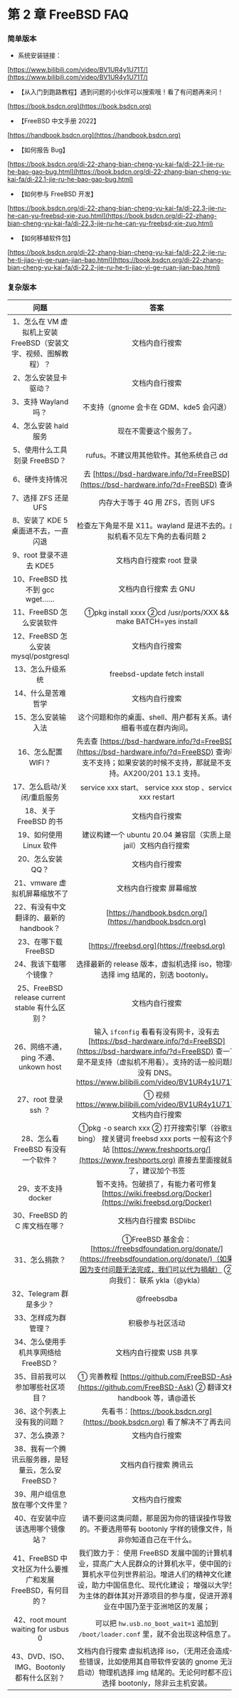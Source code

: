 # 第 2 章 FreeBSD FAQ

### 简单版本

* 系统安装链接：

[https://www.bilibili.com/video/BV1UR4y1U71T/](https://www.bilibili.com/video/BV1UR4y1U71T/)

* 【从入门到跑路教程】遇到问题的小伙伴可以搜索哦！看了有问题再来问！

[https://book.bsdcn.org](https://book.bsdcn.org)

* 【FreeBSD 中文手册 2022】

[https://handbook.bsdcn.org](https://handbook.bsdcn.org)

* 【如何报告 Bug】

[https://book.bsdcn.org/di-22-zhang-bian-cheng-yu-kai-fa/di-22.1-jie-ru-he-bao-gao-bug.html](https://book.bsdcn.org/di-22-zhang-bian-cheng-yu-kai-fa/di-22.1-jie-ru-he-bao-gao-bug.html)

* 【如何参与 FreeBSD 开发】

[https://book.bsdcn.org/di-22-zhang-bian-cheng-yu-kai-fa/di-22.3-jie-ru-he-can-yu-freebsd-xie-zuo.html](https://book.bsdcn.org/di-22-zhang-bian-cheng-yu-kai-fa/di-22.3-jie-ru-he-can-yu-freebsd-xie-zuo.html)

* 【如何移植软件包】

[https://book.bsdcn.org/di-22-zhang-bian-cheng-yu-kai-fa/di-22.2-jie-ru-he-ti-jiao-yi-ge-ruan-jian-bao.html](https://book.bsdcn.org/di-22-zhang-bian-cheng-yu-kai-fa/di-22.2-jie-ru-he-ti-jiao-yi-ge-ruan-jian-bao.html)

### 复杂版本

|                    问题                    |                                                                                          答案                                                                                          |
| :--------------------------------------: | :----------------------------------------------------------------------------------------------------------------------------------------------------------------------------------: |
|  1、怎么在 VM 虚拟机上安装 FreeBSD（安装文字、视频、图解教程）？  |                                                                                        文档内自行搜索                                                                                       |
|                2、怎么安装显卡驱动？               |                                                                                        文档内自行搜索                                                                                       |
|              3、支持 Wayland 吗？             |                                                                              不支持（gnome 会卡在 GDM、kde5 会闪退）                                                                             |
|              4、怎么安装 hald 服务              |                                                                                      现在不需要这个服务了。                                                                                     |
|            5、使用什么工具刻录 FreeBSD？           |                                                                               rufus。不建议用其他软件。其他系统自己 dd                                                                               |
|                 6、硬件支持情况                 |                                                   去 [https://bsd-hardware.info/?d=FreeBSD](https://bsd-hardware.info/?d=FreeBSD) 查询                                                  |
|              7、选择 ZFS 还是 UFS             |                                                                                内存大于等于 4G 用 ZFS，否则 UFS                                                                                |
|          8、安装了 KDE 5 桌面进不去，一直闪退          |                                                                      检查左下角是不是 X11。wayland 是进不去的。虚拟机看不见左下角的去看问题 2                                                                     |
|             9、root 登录不进去 KDE5            |                                                                                    文档内自行搜索 root 登录                                                                                   |
|         10、FreeBSD 找不到 gcc wget……        |                                                                                     文档内自行搜索 去 GNU                                                                                    |
|             11、FreeBSD 怎么安装软件            |                                                            ①pkg install xxxx ②cd /usr/ports/XXX && make BATCH=yes install                                                            |
|     12、FreeBSD 怎么安装 mysql/postgresql     |                                                                                        文档内自行搜索                                                                                       |
|                 13、怎么升级系统                |                                                                             freebsd-update fetch install                                                                             |
|                14、什么是苦难哲学                |                                                                                        文档内自行搜索                                                                                       |
|                15、怎么安装输入法                |                                                                          这个问题和你的桌面、shell、用户都有关系。请仔细看书或在群内询问。                                                                         |
|               16、怎么配置 WIFI？              |                             先去查 [https://bsd-hardware.info/?d=FreeBSD](https://bsd-hardware.info/?d=FreeBSD) 查询看支不支持；如果安装的时候不支持，那就是不支持。AX200/201 13.1 支持。                            |
|              17、怎么启动/关闭/重启服务             |                                                               service xxx start、 service xxx stop 、service xxx restart                                                               |
|             18、关于 FreeBSD 的书             |                                                                                        文档内自行搜索                                                                                       |
|             19、如何使用 Linux 软件             |                                                                       建议构建一个 ubuntu 20.04 兼容层（实质上是 jail）文档内自行搜索                                                                      |
|                20、怎么安装 QQ？               |                                                                                        文档内自行搜索                                                                                       |
|            21、vmware 虚拟机屏幕缩放不了           |                                                                                     文档内自行搜索 屏幕缩放                                                                                     |
|         22、有没有中文翻译的、最新的 handbook？        |                                                               [https://handbook.bsdcn.org/](https://handbook.bsdcn.org)                                                              |
|              23、在哪下载 FreeBSD             |                                                                      [https://freebsd.org](https://freebsd.org)                                                                      |
|               24、我该下载哪个镜像？               |                                                                 选择最新的 release 版本，虚拟机选择 iso，物理机选择 img 结尾的，别选 bootonly。                                                                |
| 25、FreeBSD release current stable 有什么区别？ |                                                                                        文档内自行搜索                                                                                       |
|        26、网络不通，ping 不通、unkown host       | 输入 `ifconfig` 看看有没有网卡，没有去 [https://bsd-hardware.info/?d=FreeBSD](https://bsd-hardware.info/?d=FreeBSD) 查一下是不是支持（虚拟机不用看）。支持的话一般问题是没有 DNS。https://www.bilibili.com/video/BV1UR4y1U71T/ |
|             27、root 登录 ssh ？             |                                                               ① 视频 https://www.bilibili.com/video/BV1UR4y1U71T/ 文档内自行搜索                                                              |
|          28、怎么看 FreeBSD 有没有一个软件？         |                    ①pkg -o search xxx ② 打开搜索引擎（谷歌或 bing） 搜关键词 freebsd xxx ports 一般有这个网站 [https://www.freshports.org/](https://www.freshports.org) 直接去里面搜就是了，建议加个书签                   |
|              29、支不支持 docker              |                                                 暂不支持。包破损了，有能力者可修复 [https://wiki.freebsd.org/Docker](https://wiki.freebsd.org/Docker)                                                 |
|           30、FreeBSD 的 C 库文档在哪？          |                                                                                    文档内自行搜索 BSDlibc                                                                                   |
|                 31、怎么捐款？                 |                       ①FreeBSD 基金会：[https://freebsdfoundation.org/donate/](https://freebsdfoundation.org/donate/)（如果因为支付问题无法完成，我们可以代为捐献） ② 向我们： 联系 ykla（@ykla）                       |
|             32、Telegram 群是多少？            |                                                                                      @freebsdba                                                                                      |
|                33、怎样成为群管理？               |                                                                                       积极参与社区活动                                                                                       |
|          34、怎么使用手机共享网络给 FreeBSD？         |                                                                                    文档内自行搜索 USB 共享                                                                                    |
|             35、目前我可以参加哪些社区项目？            |                                            ① 完善教程 [https://github.com/FreeBSD-Ask](https://github.com/FreeBSD-Ask) ② 翻译文档 handbook 等，请@道长                                            |
|              36、这个列表上没有我的问题？             |                                                            先看书：[https://book.bsdcn.org](https://book.bsdcn.org) 看了解决不了再去问                                                            |
|                 37、怎么换源？                 |                                                                                        文档内自行搜索                                                                                       |
|      38、我有一个腾讯云服务器，是轻量云，怎么安 FreeBSD？     |                                                                                      文档内自行搜索 腾讯云                                                                                     |
|             39、用户组信息放在哪个文件里？             |                                                                                        文档内自行搜索                                                                                       |
|             40、在安装中应该选用哪个镜像站？            |                                                              请不要问这类问题，那是因为你的错误操作导致的。不要选用带有 bootonly 字样的镜像文件，除非你知道自己在干什么。                                                             |
|  41、FreeBSD 中文社区为什么要推广和发展 FreeBSD，有何目的？  |                          我们致力于： 使用 FreeBSD 发展中国的计算机事业，提高广大人民群众的计算机水平，使中国的计算机水平位列世界前沿。增进人们的精神文化建设，助力中国信息化、现代化建设； 增强以大学生为主体的群体其对开源项目的参与度，促进开源事业在中国乃至于亚洲地区的发展；                          |
|     42、root mount waiting for usbus 0    |                                                           可以把 `hw.usb.no_boot_wait=1` 追加到 `/boot/loader.conf` 里，就不会出现这种信息了。                                                          |
|      43、DVD、ISO、IMG、Bootonly 都有什么区别？     |                                           文档内自行搜索 虚拟机选择 iso，（无用还会造成一些错误，比如使用其自带软件安装的 gnome 无法启动）物理机选择 img 结尾的。无论何时都不应该选择 bootonly，除非云主机安装。                                           |
